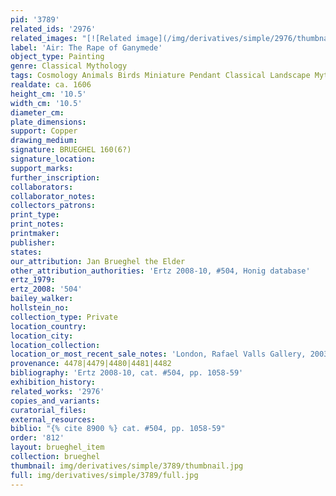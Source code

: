 ```yaml
---
pid: '3789'
related_ids: '2976'
related_images: "[![Related image](/img/derivatives/simple/2976/thumbnail.jpg)](/brughel/2976)"
label: 'Air: The Rape of Ganymede'
object_type: Painting
genre: Classical Mythology
tags: Cosmology Animals Birds Miniature Pendant Classical Landscape Mythological
realdate: ca. 1606
height_cm: '10.5'
width_cm: '10.5'
diameter_cm: 
plate_dimensions: 
support: Copper
drawing_medium: 
signature: BRUEGHEL 160(6?)
signature_location: 
support_marks: 
further_inscription: 
collaborators: 
collaborator_notes: 
collectors_patrons: 
print_type: 
print_notes: 
printmaker: 
publisher: 
states: 
our_attribution: Jan Brueghel the Elder
other_attribution_authorities: 'Ertz 2008-10, #504, Honig database'
ertz_1979: 
ertz_2008: '504'
bailey_walker: 
hollstein_no: 
collection_type: Private
location_country: 
location_city: 
location_collection: 
location_or_most_recent_sale_notes: 'London, Rafael Valls Gallery, 2003, inv. #10'
provenance: 4478|4479|4480|4481|4482
bibliography: 'Ertz 2008-10, cat. #504, pp. 1058-59'
exhibition_history: 
related_works: '2976'
copies_and_variants: 
curatorial_files: 
external_resources: 
biblio: "{% cite 8900 %} cat. #504, pp. 1058-59"
order: '812'
layout: brueghel_item
collection: brueghel
thumbnail: img/derivatives/simple/3789/thumbnail.jpg
full: img/derivatives/simple/3789/full.jpg
---
```

